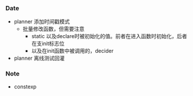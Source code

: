 ### Date
- planner 添加时间戳模式
	- 批量修改函数，但需要注意
		- static 以及declare时被初始化的值。前者在进入函数时初始化，后者在支init标志位
		- 以及在init函数中被调用的，decider
- planner 离线测试回灌
### Note
- constexp
